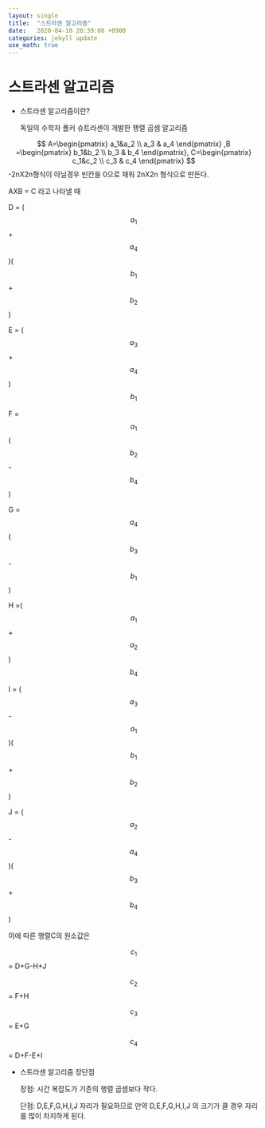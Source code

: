 ```yaml
---
layout: single
title:  "스트라센 알고리즘"
date:   2020-04-10 20:39:08 +0900
categories: jekyll update
use_math: true
---
```

# 스트라센 알고리즘

- 스트라센 알고리즘이란?

   독일의 수학자 폴커  슈트라센이 개발한 행렬 곱셈 알고리즘




$$
A=\begin{pmatrix}
a_1&a_2 \\
a_3 & a_4
\end{pmatrix}   ,B =\begin{pmatrix}
b_1&b_2 \\
b_3 & b_4
\end{pmatrix}, C=\begin{pmatrix}
c_1&c_2 \\
c_3 & c_4
\end{pmatrix}
$$
-2nX2n형식이 아닐경우 빈칸을 0으로 채워 2nX2n 형식으로 만든다.

AXB = C 라고 나타낼 때

D = ($$a_1$$+$$a_4$$ )($$b_1$$+$$b_2$$)

E = ($$a_3$$+$$a_4$$)$$b_1$$  

F = $$a_1$$($$b_2$$-$$b_4$$)

G = $$a_4$$($$b_3$$-$$b_1$$)

H =($$a_1$$+$$a_2$$)$$b_4$$ 

I = ($$a_3$$-$$a_1$$)($$b_1$$+$$b_2$$)

J = ($$a_2$$-$$a_4$$)($$b_3$$+$$b_4$$)

이에 따른 행렬C의 원소값은

$$c_1$$ = D+G-H+J

$$c_2$$ = F+H

$$c_3$$ = E+G

$$c_4$$ = D+F-E+I 

- 스트라센 알고리즘 장단점 

  장점: 시간 복잡도가 기존의 행렬 곱셈보다 작다.

  단점: D,E,F,G,H,I,J 자리가 필요하므로 만약 D,E,F,G,H,I,J 의 크기가 클 경우  자리를 많이 차지하게 된다.

